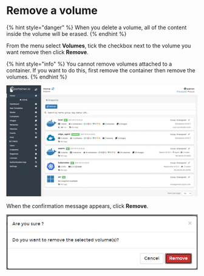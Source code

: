 # Remove a volume

{% hint style="danger" %}
When you delete a volume, all of the content inside the volume will be erased.
{% endhint %}

From the menu select **Volumes**, tick the checkbox next to the volume you want remove then click **Remove**.

{% hint style="info" %}
You cannot remove volumes attached to a container. If you want to do this, first remove the container then remove the volumes.
{% endhint %}

![](../../../.gitbook/assets/be-volumes-remove-1.gif)

When the confirmation message appears, click **Remove**.

![](../../../.gitbook/assets/volumes-remove-2.png)



